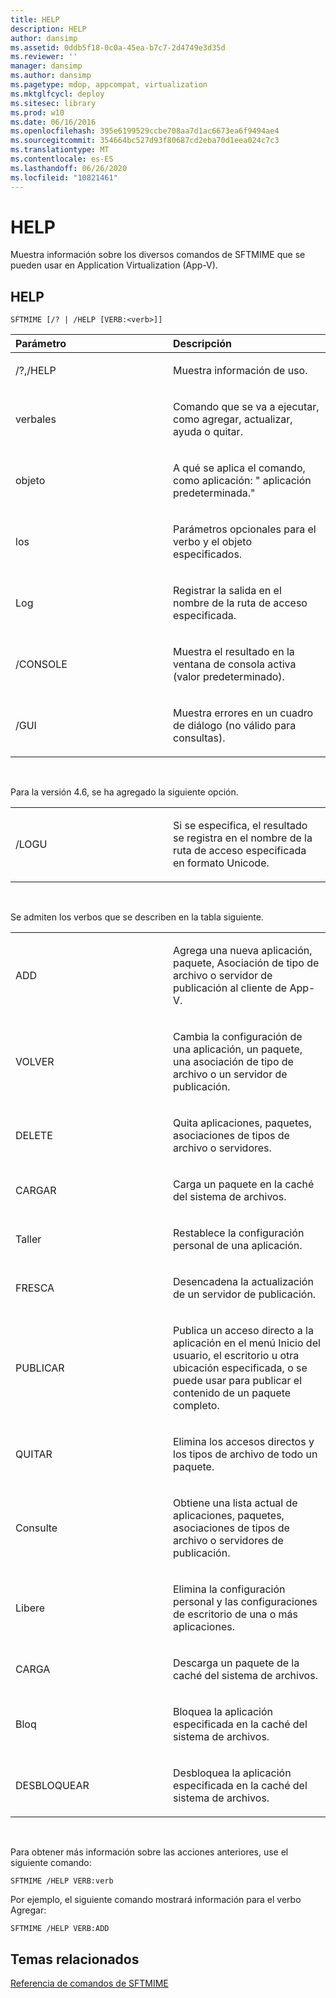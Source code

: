 ```yaml
---
title: HELP
description: HELP
author: dansimp
ms.assetid: 0ddb5f18-0c0a-45ea-b7c7-2d4749e3d35d
ms.reviewer: ''
manager: dansimp
ms.author: dansimp
ms.pagetype: mdop, appcompat, virtualization
ms.mktglfcycl: deploy
ms.sitesec: library
ms.prod: w10
ms.date: 06/16/2016
ms.openlocfilehash: 395e6199529ccbe708aa7d1ac6673ea6f9494ae4
ms.sourcegitcommit: 354664bc527d93f80687cd2eba70d1eea024c7c3
ms.translationtype: MT
ms.contentlocale: es-ES
ms.lasthandoff: 06/26/2020
ms.locfileid: "10821461"
---
```

# HELP


Muestra información sobre los diversos comandos de SFTMIME que se pueden usar en Application Virtualization (App-V).

## HELP


`SFTMIME [/? | /HELP [VERB:<verb>]]`

<table>
<colgroup>
<col width="50%" />
<col width="50%" />
</colgroup>
<thead>
<tr class="header">
<th align="left">Parámetro</th>
<th align="left">Descripción</th>
</tr>
</thead>
<tbody>
<tr class="odd">
<td align="left"><p>/?,/HELP</p></td>
<td align="left"><p>Muestra información de uso.</p></td>
</tr>
<tr class="even">
<td align="left"><p>verbales</p></td>
<td align="left"><p>Comando que se va a ejecutar, como agregar, actualizar, ayuda o quitar.</p></td>
</tr>
<tr class="odd">
<td align="left"><p>objeto</p></td>
<td align="left"><p>A qué se aplica el comando, como aplicación: &quot; aplicación predeterminada.&quot;</p></td>
</tr>
<tr class="even">
<td align="left"><p>los</p></td>
<td align="left"><p>Parámetros opcionales para el verbo y el objeto especificados.</p></td>
</tr>
<tr class="odd">
<td align="left"><p>Log</p></td>
<td align="left"><p>Registrar la salida en el nombre de la ruta de acceso especificada.</p></td>
</tr>
<tr class="even">
<td align="left"><p>/CONSOLE</p></td>
<td align="left"><p>Muestra el resultado en la ventana de consola activa (valor predeterminado).</p></td>
</tr>
<tr class="odd">
<td align="left"><p>/GUI</p></td>
<td align="left"><p>Muestra errores en un cuadro de diálogo (no válido para consultas).</p></td>
</tr>
</tbody>
</table>

 

Para la versión 4.6, se ha agregado la siguiente opción.

<table>
<colgroup>
<col width="50%" />
<col width="50%" />
</colgroup>
<tbody>
<tr class="odd">
<td align="left"><p>/LOGU</p></td>
<td align="left"><p>Si se especifica, el resultado se registra en el nombre de la ruta de acceso especificada en formato Unicode.</p></td>
</tr>
</tbody>
</table>

 

Se admiten los verbos que se describen en la tabla siguiente.

<table>
<colgroup>
<col width="50%" />
<col width="50%" />
</colgroup>
<tbody>
<tr class="odd">
<td align="left"><p>ADD</p></td>
<td align="left"><p>Agrega una nueva aplicación, paquete, Asociación de tipo de archivo o servidor de publicación al cliente de App-V.</p></td>
</tr>
<tr class="even">
<td align="left"><p>VOLVER</p></td>
<td align="left"><p>Cambia la configuración de una aplicación, un paquete, una asociación de tipo de archivo o un servidor de publicación.</p></td>
</tr>
<tr class="odd">
<td align="left"><p>DELETE</p></td>
<td align="left"><p>Quita aplicaciones, paquetes, asociaciones de tipos de archivo o servidores.</p></td>
</tr>
<tr class="even">
<td align="left"><p>CARGAR</p></td>
<td align="left"><p>Carga un paquete en la caché del sistema de archivos.</p></td>
</tr>
<tr class="odd">
<td align="left"><p>Taller</p></td>
<td align="left"><p>Restablece la configuración personal de una aplicación.</p></td>
</tr>
<tr class="even">
<td align="left"><p>FRESCA</p></td>
<td align="left"><p>Desencadena la actualización de un servidor de publicación.</p></td>
</tr>
<tr class="odd">
<td align="left"><p>PUBLICAR</p></td>
<td align="left"><p>Publica un acceso directo a la aplicación en el menú Inicio del usuario, el escritorio u otra ubicación especificada, o se puede usar para publicar el contenido de un paquete completo.</p></td>
</tr>
<tr class="even">
<td align="left"><p>QUITAR</p></td>
<td align="left"><p>Elimina los accesos directos y los tipos de archivo de todo un paquete.</p></td>
</tr>
<tr class="odd">
<td align="left"><p>Consulte</p></td>
<td align="left"><p>Obtiene una lista actual de aplicaciones, paquetes, asociaciones de tipos de archivo o servidores de publicación.</p></td>
</tr>
<tr class="even">
<td align="left"><p>Libere</p></td>
<td align="left"><p>Elimina la configuración personal y las configuraciones de escritorio de una o más aplicaciones.</p></td>
</tr>
<tr class="odd">
<td align="left"><p>CARGA</p></td>
<td align="left"><p>Descarga un paquete de la caché del sistema de archivos.</p></td>
</tr>
<tr class="even">
<td align="left"><p>Bloq</p></td>
<td align="left"><p>Bloquea la aplicación especificada en la caché del sistema de archivos.</p></td>
</tr>
<tr class="odd">
<td align="left"><p>DESBLOQUEAR</p></td>
<td align="left"><p>Desbloquea la aplicación especificada en la caché del sistema de archivos.</p></td>
</tr>
</tbody>
</table>

 

Para obtener más información sobre las acciones anteriores, use el siguiente comando:

`SFTMIME /HELP VERB:verb`

Por ejemplo, el siguiente comando mostrará información para el verbo Agregar:

`SFTMIME /HELP VERB:ADD`

## Temas relacionados


[Referencia de comandos de SFTMIME](sftmime--command-reference.md)

 

 





